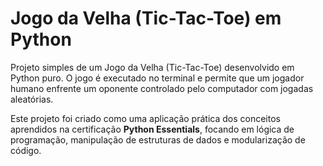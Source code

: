 # Jogo da Velha (Tic-Tac-Toe) em Python

Projeto simples de um Jogo da Velha (Tic-Tac-Toe) desenvolvido em Python puro. O jogo é executado no terminal e permite que um jogador humano enfrente um oponente controlado pelo computador com jogadas aleatórias.

Este projeto foi criado como uma aplicação prática dos conceitos aprendidos na certificação **Python Essentials**, focando em lógica de programação, manipulação de estruturas de dados e modularização de código.


